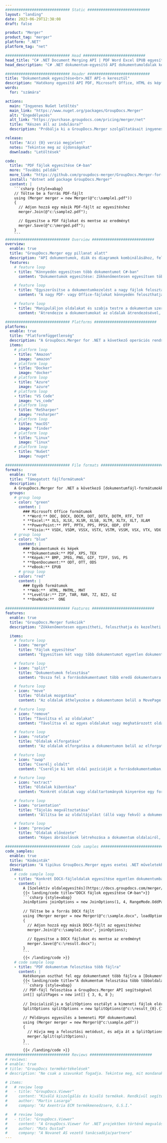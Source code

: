 ```yaml
---
############################# Static ############################
layout: "landing"
date: 2023-06-29T12:38:08
draft: false

product: "Merger"
product_tag: "merger"
platform: ".NET"
platform_tag: "net"

############################# Head ############################
head_title: "C# .NET Document Merging API | PDF Word Excel EPUB egyesítése és felosztása"
head_description: "C# .NET dokumentum-egyesítő API dokumentumoldalak kombinálásához, felosztásához, cseréjéhez vagy eltávolításához PDF, Microsoft Word, Excel, prezentációk, Visio és képformátumokból."

############################# Header ############################
title: "Dokumentumok egyesítése<br>.NET API-n keresztül"
description: "Hatékony egyesítő API PDF, Microsoft Office, HTML és képfájlok kezeléséhez."
words:
  for: "számára"

actions:
  main: "Ingyenes NuGet letöltés"
  main_link: "https://www.nuget.org/packages/GroupDocs.Merger"
  alt: "Engedélyezés"
  alt_link: "https://purchase.groupdocs.com/pricing/merger/net"
  title: "Készen áll az indulásra?"
  description: "Próbálja ki a GroupDocs.Merger szolgáltatásait ingyenesen, vagy kérjen licencet"

release:
  title: "A(z) {0} verzió megjelent"
  notes: "Tekintse meg az újdonságokat"
  downloads: "Letöltések"

code:
  title: "PDF fájlok egyesítése C#-ban"
  more: "További példák"
  more_link: "https://github.com/groupdocs-merger/GroupDocs.Merger-for-.NET"
  install: "dotnet add package GroupDocs.Merger"
  content: |
    ```csharp {style=abap}   
    // Töltse be a forrás PDF-fájlt
    using (Merger merger = new Merger(@"c:\sample1.pdf"))
    {
      // Adjon hozzá egy másik PDF-fájlt az egyesítéshez
      merger.Join(@"c:\sample2.pdf");

      // Egyesítse a PDF fájlokat és mentse az eredményt
      merger.Save(@"c:\merged.pdf");
    }
    ```
############################# Overview ############################
overview:
  enable: true
  title: "GroupDocs.Merger egy pillanat alatt"
  description: "API dokumentumok, diák és diagramok kombinálásához, felosztásához, cseréjéhez, vágásához vagy eltávolításához .NET alkalmazásokban"
  features:
    # feature loop
    - title: "Könnyedén egyesítsen több dokumentumot C#-ban"
      content: "Dokumentumok egyesítése: Zökkenőmentesen egyesítsen több PDF- és Office-fájlt egyetlen dokumentumban, sokféle formátum támogatásával. A GroupDocs.Merger for .NET gyors és problémamentes dokumentumegyesítést tesz lehetővé."

    # feature loop
    - title: "Egyszerűsítse a dokumentumkezelést a nagy fájlok felosztásával"
      content: "A nagy PDF- vagy Office-fájlokat könnyedén feloszthatja kisebb, jobban kezelhető részekre. A GroupDocs.Merger for .NET lehetővé teszi a dokumentumok meghatározott oldalak, tartományok alapján történő felosztását, vagy akár az egyes oldalak egyszerű kibontását."

    # feature loop
    - title: "Manipuláljon oldalakat és szabja testre a dokumentum szerkezetét – rendezze át, cserélje ki vagy távolítsa el"
      content: "Átrendezze a dokumentumokat az oldalak átrendezésével, a nem kívánt oldalak eltávolításával vagy újak hozzáadásával. A GroupDocs.Merger for .NET lehetővé teszi a dokumentumok szerkezetének kezelését, lehetővé téve a fájlok testreszabását és testreszabását az Ön egyedi igényei szerint."

############################# Platforms ############################
platforms:
  enable: true
  title: "Platformfüggetlenség"
  description: "A GroupDocs.Merger for .NET a következő operációs rendszereket, keretrendszereket és csomagkezelőket támogatja"
  items:
    # platform loop
    - title: "Amazon"
      image: "amazon"
    # platform loop
    - title: "Docker"
      image: "docker"
    # platform loop
    - title: "Azure"
      image: "azure"
    # platform loop
    - title: "VS Code"
      image: "vs_code"
    # platform loop
    - title: "ReSharper"
      image: "resharper"
    # platform loop
    - title: "macOS"
      image: "finder"
    # platform loop
    - title: "Linux"
      image: "linux"
    # platform loop
    - title: "NuGet"
      image: "nuget"

############################# File formats ############################
formats:
  enable: true
  title: "Támogatott fájlformátumok"
  description: |
    A GroupDocs.Merger for .NET a következő [dokumentumfájl-formátumokkal](https://docs.groupdocs.com/merger/net/supported-document-formats/) támogatja a műveleteket.
  groups:
    # group loop
    - color: "green"
      content: |
        ### Microsoft Office formátumok
        * **Word:** DOC, DOCX, DOCM, DOT, DOTX, DOTM, RTF, TXT
        * **Excel:** XLS, XLSX, XLSM, XLSB, XLTM, XLTX, XLT, XLAM
        * **PowerPoint:** PPT, PPTX, PPS, PPSX, ODP, OTP
        * **Visio:** VSDX, VSDM, VSSX, VSTX, VSTM, VSSM, VSX, VTX, VDX
    # group loop
    - color: "blue"
      content: |
        ### Dokumentumok és képek
        * **Dokumentumok:** PDF, XPS, TEX
        * **Képek:** BMP, JPEG, PNG, GIF, TIFF, SVG, PS
        * **OpenDocument:** ODT, OTT, ODS
        * **eBook:** EPUB
      # group loop
    - color: "red"
      content: |
        ### Egyéb formátumok
        * **Web:**  HTML, MHTML, MHT
        * **Levéltár:** ZIP, TAR, RAR, 7Z, BZ2, GZ
        * **OneNote:**  ONE

############################# Features ############################
features:
  enable: true
  title: "GroupDocs.Merger funkciók"
  description: "Zökkenőmentesen egyesítheti, feloszthatja és kezelheti a PDF és Office dokumentumokat"

  items:
    # feature loop
    - icon: "merge"
      title: "Fájlok egyesítése"
      content: "Egyesítsen két vagy több dokumentumot egyetlen dokumentummá, egyesítsen bizonyos oldalakat vagy oldaltartományokat több forrásdokumentumból."

    # feature loop
    - icon: "split"
      title: "Dokumentumok felosztása"
      content: "Ossza fel a forrásdokumentumot több eredő dokumentumra a felosztási művelet segítségével."

    # feature loop
    - icon: "move"
      title: "Oldalak mozgatása"
      content: "Az oldalak áthelyezése a dokumentumon belül a MovePage funkcióval."

    # feature loop
    - icon: "remove"
      title: "Távolítsa el az oldalakat"
      content: "Távolítsa el az egyes oldalakat vagy meghatározott oldalszámok gyűjteményét a forrásdokumentumból."

    # feature loop
    - icon: "rotate"
      title: "Oldalak elforgatása"
      content: "Az oldalak elforgatása a dokumentumon belül az elforgatási szög 90, 180 vagy 270 fokos beállításával a RotatePages művelettel."

    # feature loop
    - icon: "swap"
      title: "Cserélj oldalt"
      content: "Cserélje ki két oldal pozícióját a forrásdokumentumban, és hozzon létre egy új dokumentumot felcserélt oldalpozíciókkal."

    # feature loop
    - icon: "extract"
      title: "Oldalak kibontása"
      content: "Konkrét oldalak vagy oldaltartományok kinyerése egy forrásdokumentumból, létrehozva egy új dokumentumot, amely csak a kiválasztott oldalakat tartalmazza."

    # feature loop
    - icon: "orientation"
      title: "Tájolás megváltoztatása"
      content: "Állítsa be az oldaltájolást (álló vagy fekvő) a dokumentum egyes vagy összes oldalához a ChangeOrientation művelettel."

    # feature loop
    - icon: "preview"
      title: "Oldalak előnézete"
      content: "Képes ábrázolások létrehozása a dokumentum oldalairól, hogy jobban megértse a tartalmat és a szerkezetet. Készítsen előnézetet az összes vagy csak bizonyos oldalról."

############################# Code samples ############################
code_samples:
  enable: true
  title: "Kódminták"
  description: "A tipikus GroupDocs.Merger egyes esetei .NET műveletekhez"
  items:
    # code sample loop
    - title: "Konkrét DOCX-fájloldalak egyesítése egyetlen dokumentumba"
      content: |
        A [Szelektív oldalegyesítés](https://docs.groupdocs.com/merger/net/merge-pages-from-various-documents/) funkció lehetővé teszi, hogy az egyes fájlokból csak a kívánt tartalmat vonja ki és egyesítse. Íme egy példa arra, hogyan lehet C# használatával szelektív oldalegyesítést elérni:
        {{< landing/code title="DOCX fájlok egyesítése C#-ban">}}
        ```csharp {style=abap}   
        JoinOptions joinOptions = new JoinOptions(1, 4, RangeMode.OddPages);
        
        // Töltse be a forrás DOCX fájlt
        using (Merger merger = new Merger(@"c:\sample.docx", loadOptions))
        {
          // Adjon hozzá egy másik DOCX-fájlt az egyesítéshez
          merger.Join(@"c:\sample2.docx", joinOptions);
          
          // Egyesítse a DOCX fájlokat és mentse az eredményt
          merger.Save(@"c:\result.docx");
        }
        ```
        {{< /landing/code >}}
    # code sample loop
    - title: "PDF dokumentum felosztása több fájlra"
      content: |
        Hatékonyan oszthat fel egy dokumentumot több fájlra a [Dokumentum felosztása](https://docs.groupdocs.com/merger/net/split-document/) funkcióval, amely leegyszerűsíti a nagy dokumentumok egyes szakaszainak vagy oldalainak kezelését és kibontását. Lehetővé teszi a dokumentumok kisebb részekre bontását különböző szempontok alapján - oldaltartomány, kezdő/végoldalak, páratlan/páros oldalszámok stb.
        {{< landing/code title="A dokumentum felosztása több többoldalas dokumentumra">}}
        ```csharp {style=abap}   
        // PDF-fájl felosztása a GroupDocs.Merger API segítségével
        int[] splitPages = new int[] { 3, 6, 8 };
        
        // Inicializálja a SplitOptions osztályt a kimeneti fájlok elérési út formátumával
        SplitOptions splitOptions = new SplitOptions(@"c:\result_{0}.{1}", splitPages, SplitMode.Interval);
        
        // Példányos egyesülés a bemeneti PDF dokumentummal
        using (Merger merger = new Merger(@"c:\sample.pdf"))
        {
          // Hívja meg a felosztási metódust, és adja át a SplitOptions objektumot az eredményül kapott dokumentumok mentéséhez
          merger.Split(splitOptions);
        }  
        ```
        {{< /landing/code >}}
############################# Reviews ############################
# reviews:
# enable: true
# title: "GroupDocs termékértékelések"
# description: "Ne csak a szavunkat fogadja. Tekintse meg, mit mondanak más fejlesztők az API-inkról"

# items:
#   # review loop
#   - title: "GroupDocs.Viewer"
#     content: "Kiváló kiszolgálás és kiváló termékek. Rendkívül segítőkészek és készségesek voltak a GroupDocs.Viewer for .NET megvalósítási folyamata során, nem tudom őket eléggé ajánlani."
#     author: "Martin Lasarga"
#     company: "Az Axentria ECM termékmenedzsere, G.S.I."

#   # review loop
#   - title: "GroupDocs.Viewer"
#     content: "A GroupDocs.Viewer for .NET projektben történő megvalósítása és használata után úgy tűnik, hogy nagyon jól működik. Rengeteg dokumentummal teszteltem és eddig jó. Minden, amit rádobtam, szépen megjelenik, és ugyanolyan jól néz ki, mint egy PDF-nézegetőben vagy MS Word-ben."
#     author: "Mats Oustad"
#     company: "A Novanet AS vezető tanácsadója/partnere"
---
```

